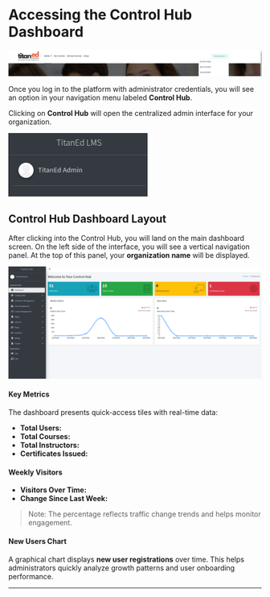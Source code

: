 # Accessing the Control Hub Dashboard

![admin](../images/c3.png)

Once you log in to the platform with administrator credentials, you will see an option in your navigation menu labeled **Control Hub**.

Clicking on **Control Hub** will open the centralized admin interface for your organization.

![admin](../images/c2.png)


## Control Hub Dashboard Layout

After clicking into the Control Hub, you will land on the main dashboard screen. On the left side of the interface, you will see a vertical navigation panel. At the top of this panel, your **organization name** will be displayed.

![admin](../images/c1.png)


#### Key Metrics

The dashboard presents quick-access tiles with real-time data:

- **Total Users:**
- **Total Courses:**
- **Total Instructors:**
- **Certificates Issued:**

#### Weekly Visitors

- **Visitors Over Time:**
- **Change Since Last Week:**

> Note: The percentage reflects traffic change trends and helps monitor engagement.

#### New Users Chart

A graphical chart displays **new user registrations** over time. This helps administrators quickly analyze growth patterns and user onboarding performance.

---

